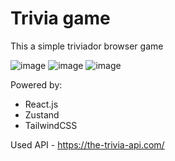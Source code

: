 <h1>Trivia game</h1>

<p>This a simple triviador browser game</p>

![image](https://user-images.githubusercontent.com/94512220/231094820-156590c5-fa8f-4aa7-b890-15e174c51537.png)
![image](https://user-images.githubusercontent.com/94512220/231094846-ed2e5e2d-93a3-4ed4-9f90-1689c4be4441.png)
![image](https://user-images.githubusercontent.com/94512220/231094925-0271b207-c190-47a0-aec4-a569219f1fb0.png)

Powered by: 
<ul>
<li>React.js</li>
<li>Zustand</li>
<li>TailwindCSS</li>
</ul>

Used API - https://the-trivia-api.com/

